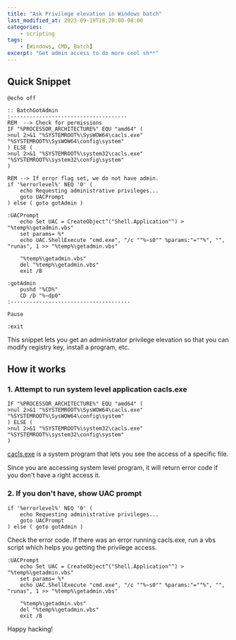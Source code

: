 ```yaml
---
title: "Ask Privilege elevation in Windows batch"
last_modified_at: 2023-09-19T18:20:00-08:00
categories:
    - scripting
tags:
    - [Windows, CMD, Batch]
excerpt: "Get admin access to do more cool sh**"
---
```


## Quick Snippet

```batch
@echo off

:: BatchGotAdmin
:-------------------------------------
REM  --> Check for permissions
IF "%PROCESSOR_ARCHITECTURE%" EQU "amd64" (
>nul 2>&1 "%SYSTEMROOT%\SysWOW64\cacls.exe" "%SYSTEMROOT%\SysWOW64\config\system"
) ELSE (
>nul 2>&1 "%SYSTEMROOT%\system32\cacls.exe" "%SYSTEMROOT%\system32\config\system"
)

REM --> If error flag set, we do not have admin.
if '%errorlevel%' NEQ '0' (
    echo Requesting administrative privileges...
    goto UACPrompt
) else ( goto gotAdmin )

:UACPrompt
    echo Set UAC = CreateObject^("Shell.Application"^) > "%temp%\getadmin.vbs"
    set params= %*
    echo UAC.ShellExecute "cmd.exe", "/c ""%~s0"" %params:"=""%", "", "runas", 1 >> "%temp%\getadmin.vbs"

    "%temp%\getadmin.vbs"
    del "%temp%\getadmin.vbs"
    exit /B

:gotAdmin
    pushd "%CD%"
    CD /D "%~dp0"
:--------------------------------------    

Pause

:exit
```

This snippet lets you get an administrator privilege elevation so that you can modify registry key, install a program, etc.

## How it works

### 1. Attempt to run system level application cacls.exe

```batch
IF "%PROCESSOR_ARCHITECTURE%" EQU "amd64" (
>nul 2>&1 "%SYSTEMROOT%\SysWOW64\cacls.exe" "%SYSTEMROOT%\SysWOW64\config\system"
) ELSE (
>nul 2>&1 "%SYSTEMROOT%\system32\cacls.exe" "%SYSTEMROOT%\system32\config\system"
)
```

[cacls.exe](https://learn.microsoft.com/en-us/windows-server/administration/windows-commands/cacls) is a system program that lets you see the access of a specific file.

Since you are accessing system level program, it will return error code if you don't have a right access it.

### 2. If you don't have, show UAC prompt

```batch
if '%errorlevel%' NEQ '0' (
    echo Requesting administrative privileges...
    goto UACPrompt
) else ( goto gotAdmin )
```

Check the error code. If there was an error running cacls.exe, run a vbs script which helps you getting the privilege access.

```batch
:UACPrompt
    echo Set UAC = CreateObject^("Shell.Application"^) > "%temp%\getadmin.vbs"
    set params= %*
    echo UAC.ShellExecute "cmd.exe", "/c ""%~s0"" %params:"=""%", "", "runas", 1 >> "%temp%\getadmin.vbs"

    "%temp%\getadmin.vbs"
    del "%temp%\getadmin.vbs"
    exit /B
```

Happy hacking!
